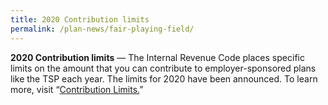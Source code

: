 ```yaml
---
title: 2020 Contribution limits
permalink: /plan-news/fair-playing-field/
---
```

**2020 Contribution limits** &#8212; The Internal Revenue Code places specific limits on the amount that you can contribute to employer-sponsored plans like the TSP each year. The limits for 2020 have been announced. To learn more, visit “[Contribution Limits.](/making-contributions/contribution-limits/)”
